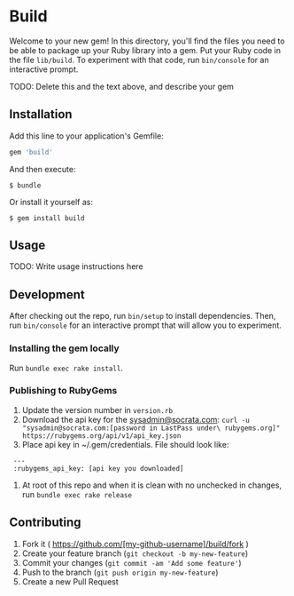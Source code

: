 # Build

Welcome to your new gem! In this directory, you'll find the files you need to be able to package up your Ruby library into a gem. Put your Ruby code in the file `lib/build`. To experiment with that code, run `bin/console` for an interactive prompt.

TODO: Delete this and the text above, and describe your gem

## Installation

Add this line to your application's Gemfile:

```ruby
gem 'build'
```

And then execute:

    $ bundle

Or install it yourself as:

    $ gem install build

## Usage

TODO: Write usage instructions here

## Development

After checking out the repo, run `bin/setup` to install dependencies. Then, run `bin/console` for an interactive prompt that will allow you to experiment.

### Installing the gem locally

Run `bundle exec rake install`.

### Publishing to RubyGems

1. Update the version number in `version.rb`
1. Download the api key for the sysadmin@socrata.com: `curl -u "sysadmin@socrata.com:[password in LastPass under\
   rubygems.org]" https://rubygems.org/api/v1/api_key.json`
1. Place api key in ~/.gem/credentials. File should look like:
  ```
   ---
   :rubygems_api_key: [api key you downloaded]
   ```

1. At root of this repo and when it is clean with no unchecked in changes, run `bundle exec rake release`

## Contributing

1. Fork it ( https://github.com/[my-github-username]/build/fork )
2. Create your feature branch (`git checkout -b my-new-feature`)
3. Commit your changes (`git commit -am 'Add some feature'`)
4. Push to the branch (`git push origin my-new-feature`)
5. Create a new Pull Request
